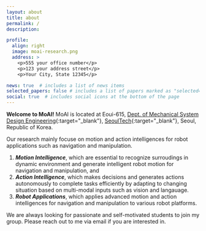 ```yaml
---
layout: about
title: about
permalink: /
description: 

profile:
  align: right
  image: moai-research.png
  address: >
    <p>555 your office number</p>
    <p>123 your address street</p>
    <p>Your City, State 12345</p>

news: true  # includes a list of news items
selected_papers: false # includes a list of papers marked as "selected={true}"
social: true  # includes social icons at the bottom of the page
---
```


**Welcome to MoAI!** MoAI is located at Eoui-615, [Dept. of Mechanical System Design Engineering](https://ai.gist.ac.kr){:target="\_blank"}, [SeoulTech](https://www.seoultech.ac.kr/){:target="\_blank"}, Seoul, Republic of Korea.

Our research mainly focuse on motion and action intelligences for robot applications such as navigation and manipulation. 
1. ***Motion Intelligence***, which are essential to recognize surroudings in dynamic environment and generate intelligent robot motion for navigation and manipulation, and
2. ***Action Intelligence***, which makes decisions and generates actions autonomously to complete tasks efficiently by adapting to changing situation based on multi-modal inputs such as vision and langauage.
3. ***Robot Applications***, which applies advanced motion and action intelligences for navigation and manipulation to various robot platforms.
 
 We are always looking for passionate and self-motivated students to join my group. Please reach out to me via email if you are interested in.

<!-- For more details, refer to our <br/>
- research statement ([English](blog/2024/research-eng/)),
- advising statement ([한국어](blog/2021/advising-kor/), [English](blog/2024/advising-eng/)), and
- open positions ([한국어](blog/2024/open-positions-kor/), [English](blog/2024/open-positions-eng/)). -->